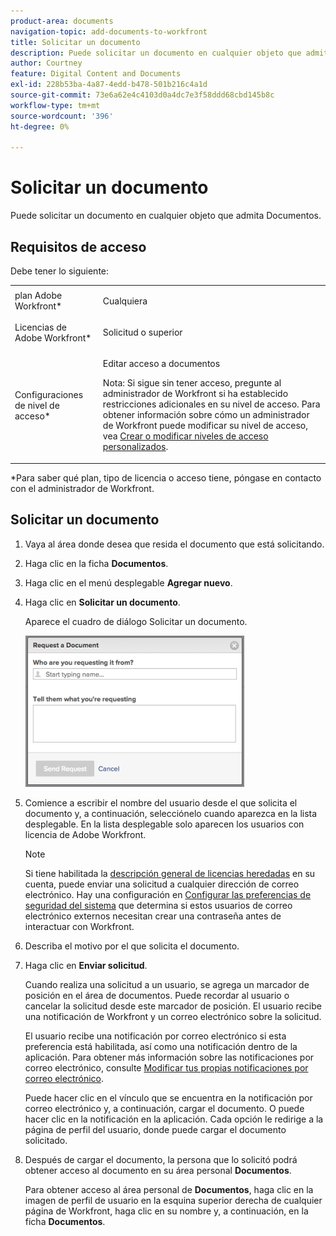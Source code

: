 ```yaml
---
product-area: documents
navigation-topic: add-documents-to-workfront
title: Solicitar un documento
description: Puede solicitar un documento en cualquier objeto que admita Documentos.
author: Courtney
feature: Digital Content and Documents
exl-id: 228b53ba-4a87-4edd-b478-501b216c4a1d
source-git-commit: 73e6a62e4c4103d0a4dc7e3f58ddd68cbd145b8c
workflow-type: tm+mt
source-wordcount: '396'
ht-degree: 0%

---
```


# Solicitar un documento

Puede solicitar un documento en cualquier objeto que admita Documentos.

## Requisitos de acceso

Debe tener lo siguiente:

<table style="table-layout:auto"> 
 <col> 
 <col> 
 <tbody> 
  <tr> 
   <td role="rowheader">plan Adobe Workfront*</td> 
   <td> <p> Cualquiera</p> </td> 
  </tr> 
  <tr> 
   <td role="rowheader">Licencias de Adobe Workfront*</td> 
   <td> <p>Solicitud o superior</p> </td> 
  </tr> 
  <tr> 
   <td role="rowheader">Configuraciones de nivel de acceso*</td> 
   <td> <p>Editar acceso a documentos</p> <p>Nota: Si sigue sin tener acceso, pregunte al administrador de Workfront si ha establecido restricciones adicionales en su nivel de acceso. Para obtener información sobre cómo un administrador de Workfront puede modificar su nivel de acceso, vea <a href="../../administration-and-setup/add-users/configure-and-grant-access/create-modify-access-levels.md" class="MCXref xref">Crear o modificar niveles de acceso personalizados</a>.</p> </td> 
  </tr> 
 </tbody> 
</table>

&#42;Para saber qué plan, tipo de licencia o acceso tiene, póngase en contacto con el administrador de Workfront.

## Solicitar un documento

1. Vaya al área donde desea que resida el documento que está solicitando.
1. Haga clic en la ficha **Documentos**. 
1. Haga clic en el menú desplegable **Agregar nuevo**.

1. Haga clic en **Solicitar un documento**.

   Aparece el cuadro de diálogo Solicitar un documento.

   ![solicitud_documento.png](assets/document-request-350x242.png)

1. Comience a escribir el nombre del usuario desde el que solicita el documento y, a continuación, selecciónelo cuando aparezca en la lista desplegable. En la lista desplegable solo aparecen los usuarios con licencia de Adobe Workfront.

   >[!NOTE]
   >
   >Si tiene habilitada la [descripción general de licencias heredadas](../../administration-and-setup/add-users/access-levels-and-object-permissions/wf-licenses.md) en su cuenta, puede enviar una solicitud a cualquier dirección de correo electrónico. Hay una configuración en [Configurar las preferencias de seguridad del sistema](../../administration-and-setup/manage-workfront/security/configure-security-preferences.md) que determina si estos usuarios de correo electrónico externos necesitan crear una contraseña antes de interactuar con Workfront. 

1. Describa el motivo por el que solicita el documento.
1. Haga clic en **Enviar solicitud**.

   Cuando realiza una solicitud a un usuario, se agrega un marcador de posición en el área de documentos. Puede recordar al usuario o cancelar la solicitud desde este marcador de posición. El usuario recibe una notificación de Workfront y un correo electrónico sobre la solicitud.

   El usuario recibe una notificación por correo electrónico si esta preferencia está habilitada, así como una notificación dentro de la aplicación. Para obtener más información sobre las notificaciones por correo electrónico, consulte [Modificar tus propias notificaciones por correo electrónico](../../workfront-basics/using-notifications/activate-or-deactivate-your-own-event-notifications.md).

   Puede hacer clic en el vínculo que se encuentra en la notificación por correo electrónico y, a continuación, cargar el documento. O puede hacer clic en la notificación en la aplicación. Cada opción le redirige a la página de perfil del usuario, donde puede cargar el documento solicitado.

1. Después de cargar el documento, la persona que lo solicitó podrá obtener acceso al documento en su área personal **Documentos**.

   Para obtener acceso al área personal de **Documentos**, haga clic en la imagen de perfil de usuario en la esquina superior derecha de cualquier página de Workfront, haga clic en su nombre y, a continuación, en la ficha **Documentos**.
